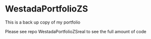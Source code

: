 # WestadaPortfolioZS
This is a back up copy of my portfolio

Please see repo WestadaPortfolioZSreal to see the full amount of code
